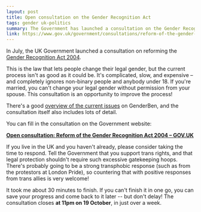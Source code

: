 ```yaml
---
layout: post
title: Open consultation on the Gender Recognition Act
tags: gender uk-politics
summary: The Government has launched a consultation on the Gender Recognition Act 2004, and it's an opportunity to improve rights and legal recognition for trans/non-binary people.
link: https://www.gov.uk/government/consultations/reform-of-the-gender-recognition-act-2004
---
```


In July, the UK Government launched a consultation on reforming the [Gender Recognition Act 2004](https://en.wikipedia.org/wiki/Gender_recognition_act).

This is the law that lets people change their legal gender, but the current process isn't as good as it could be.
It's complicated, slow, and expensive – and completely ignores non-binary people and anybody under&nbsp;18.
If you're married, you can't change your legal gender without permission from your spouse.
This consultation is an opportunity to improve the process!

There's a good [overview of the current issues](https://genderben.com/2018/07/07/the-gender-recognition-act-consultation-what-you-need-to-know/) on GenderBen, and the consultation itself also includes lots of detail.

You can fill in the consultation on the Government website:

[**Open consultation: Reform of the Gender Recognition Act 2004 – GOV.UK**](https://www.gov.uk/government/consultations/reform-of-the-gender-recognition-act-2004)

If you live in the UK and you haven't already, please consider taking the time to respond.
Tell the Government that you support trans rights, and that legal protection shouldn't require such excessive gatekeeping hoops.
There's probably going to be a strong transphobic response (such as from the protestors at London Pride), so countering that with positive responses from trans allies is very welcome!

It took me about 30 minutes to finish.
If you can't finish it in one go, you can save your progress and come back to it later -- but don't delay!
The consultation closes **at 11pm on 19 October**, in just over a week.
